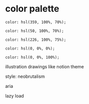 # color palette

    color: hsl(359, 100%, 70%);

    color: hsl(50, 100%, 70%);

    color: hsl(226, 100%, 75%);

    color: hsl(0, 0%, 0%);

    color: hsl(0, 0%, 100%);

illustration drawings like notion theme

style: neobrutalism

aria

lazy load
